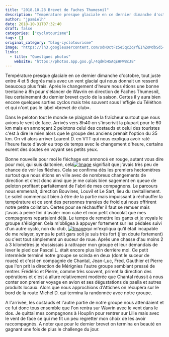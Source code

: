```yaml
---
title: "2018.10.28 Brevet de Faches Thumesnil"
description: "Température presque glaciale en ce dernier dimanche d'octobre, tout juste entre 4 et 5 degrés mais avec un vent glacial qui nous donnait un ressenti beaucoup plus frais. Après le changement d'heure nous étions une bonne trentaine à 8h pour s'élancer de Wavrin en direction de Faches Thumesnil, lieu certainement du dernier brevet cyclo de la saison. Certes il y aura bien encore quelques sorties cyclos mais très souvent sous l'effigie du Téléthon et qui n'ont pas le label «brevet de club»."
author: "jpamielh"
date: 2018-10-31T07:32:40
draft: false
categories: ["cyclotourisme"]
tags: []
original_category: "blog-cyclotourisme"
image: "https://lh3.googleusercontent.com/sdHOctFz5e5qcZqYfEIhZoMdbSd5-8oPCegVoQqe7hq-tMIIPU9nk_IJwBjvO35PinKVjCWghrgj1DXiMdugONo1ezGH5rCQapJ-VAz7D8GVu9kVFVc-Y0q2oSfNW38A6qEPOZaNBeSjPgVhiMvKM9HoNPgzPqVFkmy6Rk2c8yQX_GepXqXyDucwyMVUMs-cfMp6JYjEmwRsq8y9bS4-RqghZnl1jo5Lw2ztEj0tZM4m4YeMJeQKmsvecxKzRTot_fmeMeqKRT7RB3Y1GDWHpLQavWLLjdNVKqInSj1H24TuuJbj7EA7K6wfQ0Yp9zEwMaIbRcgrpjjYqSd148nxPLLy9dpE_zqr3fjPivVLu0nO_Fj_gXHhR9mAAYhxtwDNOhnvQ9i7SoLQjmi32gXLCZLQF2KwxlxJs1oBhJTkf3liVbbyzGNCNjSb21k72fha5EhurbWSnoYxzdO83RXcoDcV7rU554zZWgIUbC1ZTqot3U4PqyRUi9Y4YqRG6K_pod4BV5FZgv326mByw9nBt4nRt88DZJ-lB7GuMNSxaX_Bw0qIV8JlOUlR4IE22HdRYKFia8wZ5a6-eDbrF465pE_w-hMBwOWDrRZavp7cyCGloI9kHOzO0YQxpHt567p0a-LAM2CyOp_ONyezIysH9bIJXw=w1024-h768-no"
links:
  - title: "Queslques photos"
    website: "https://photos.app.goo.gl/4qdHbHSAqEHPW8cJ8"
---
```


Température presque glaciale en ce dernier dimanche d'octobre, tout juste entre 4 et 5 degrés mais avec un vent glacial qui nous donnait un ressenti beaucoup plus frais. Après le changement d'heure nous étions une bonne trentaine à 8h pour s'élancer de Wavrin en direction de Faches Thumesnil, lieu certainement du dernier brevet cyclo de la saison. Certes il y aura bien encore quelques sorties cyclos mais très souvent sous l'effigie du Téléthon et qui n'ont pas le label «brevet de club».

<!--more-->

Dans le peloton tout le monde se plaignait de la fraîcheur surtout que nous avions le vent de face. Arrivés vers 8h40 on s'inscrivit la plupart pour le 60 km mais en annonçant 2 pelotons celui des costauds et celui des touristes c'est à dire le mien alors que le groupe des anciens prenait l'option du 35 km. On vit alors arriver Laurent D. en VTT qui nous expliqua avoir raté l'heure faute d'avoir eu trop de temps avec le changement d'heure, certains eurent des doutes en voyant ses petits yeux.

Bonne nouvelle pour moi le fléchage est annoncé en rouge, autant vous dire pour moi, qui suis daltonien, cela[![Image](https://lh3.googleusercontent.com/vDJWwy6I2mmkSSt6bwxplcvaSD6J8PTfwJ7CdTDfjbgzAHhnbu-P817efN3kbLKgyGckRjPXbqDVQlFglfpSqTqV7ORnTdnAXkbNuewgSH_f6nqLlZq6ZS7Ozku9jlwsxHXrvNGhle2VbOnbsjrTM_s9hybDnr2F2wHLaD3QX9R_0Yv5YqnMXpkZFHtYu2fSsIyZcH-fyrcBacEiEIHUGayFiJluPoSvq1V9BW0Ybb0_HJVHoX_xFRAtmqLmle7XdM13uPsH_Opa9nVf8PI0Qls0fI8Lw-IIgn6_zk6IXouVEQ9DoD-y8y5ILCisPkWvLQCFK6rdCQi-rlgSEmC2naGvJgd6ij3QMttPCuSUGTzSOdZYl0UU2EliGgkemNAnkRRMyoYiaQwNqr6_X61g31AfFww6CeNwGfN6pV2TDFEYStC-Zl23mpTeY1toXlReNfvEAGhNVGSir4bk1oQsG58wMA6b98vutmEAvwLgpa3H5wLeOlzxxtZjWfDpjL9pFlrxHy8DJbV7gaGYgONvJmBKrNV-LGcgjM0LSt9FBvUHByt3jYDQ8-dFLmz1Au_llmSN0e6HZrxSuiW2ovvXPSJRoJRTW_XHruMvRseYTV0vd91FYAUwOQmnVdfnrlKX4nNMmNsNRtUt5l1HIjv_mXtM5oxQb5nQFBSM-IxhEj2sgt-80q5et1gea-4dp7tACzZa7leLTO16gk5Uxh8=w1024-h768-no)](https://lh3.googleusercontent.com/vDJWwy6I2mmkSSt6bwxplcvaSD6J8PTfwJ7CdTDfjbgzAHhnbu-P817efN3kbLKgyGckRjPXbqDVQlFglfpSqTqV7ORnTdnAXkbNuewgSH_f6nqLlZq6ZS7Ozku9jlwsxHXrvNGhle2VbOnbsjrTM_s9hybDnr2F2wHLaD3QX9R_0Yv5YqnMXpkZFHtYu2fSsIyZcH-fyrcBacEiEIHUGayFiJluPoSvq1V9BW0Ybb0_HJVHoX_xFRAtmqLmle7XdM13uPsH_Opa9nVf8PI0Qls0fI8Lw-IIgn6_zk6IXouVEQ9DoD-y8y5ILCisPkWvLQCFK6rdCQi-rlgSEmC2naGvJgd6ij3QMttPCuSUGTzSOdZYl0UU2EliGgkemNAnkRRMyoYiaQwNqr6_X61g31AfFww6CeNwGfN6pV2TDFEYStC-Zl23mpTeY1toXlReNfvEAGhNVGSir4bk1oQsG58wMA6b98vutmEAvwLgpa3H5wLeOlzxxtZjWfDpjL9pFlrxHy8DJbV7gaGYgONvJmBKrNV-LGcgjM0LSt9FBvUHByt3jYDQ8-dFLmz1Au_llmSN0e6HZrxSuiW2ovvXPSJRoJRTW_XHruMvRseYTV0vd91FYAUwOQmnVdfnrlKX4nNMmNsNRtUt5l1HIjv_mXtM5oxQb5nQFBSM-IxhEj2sgt-80q5et1gea-4dp7tACzZa7leLTO16gk5Uxh8=w1024-h768-no) signifiait que j'avais très peu de chance de voir les flèches. Cela se confirma dès les premiers hectomètres surtout que nous étions en ville avec de nombreux changements de direction et c'est donc ainsi que je me calais bien sagement en queue de peloton profitant parfaitement de l'abri de mes compagnons. Le parcours nous emmenait, direction Bouvines, Louvil et Le Sart, lieu du ravitaillement. Le soleil commençait bien à être de la partie mais impuissant à réchauffer la température et ce sont des personnes transies de froid qui nous offrirent notre petite collation. Certes pour se réchauffer il faut se remuer mais j'avais à peine fini d'avaler mon cake et mon petit chocolat que mes compagnons repartaient déjà. Le temps de remettre les gants et je voyais le groupe s'éloigner. Cela m'obligea à appuyer fortement sur les pédales suivi d'un autre cyclo, non du club, [![Image](https://lh3.googleusercontent.com/mwtLWEMpJ8hBDjZc9nBIRQEbSNHl6R7WmWZnPHCWuMUY2QAPDjWPzlqkDaydtT3JFvDRAHqW4rDBdvxe4HCln3M1vzH4XQRoQQpIwv5XS3B86Kc26hO4aIAlWXtsbDBxEefaW_cAafJXHlaD-HvaQDFZypcJx08sAMUbB-2xc7x30i2OQ4pBNR_y37q783mnAlpjWnRG7A7Yhcp-6vM7y5z8Gm5YvgHvz1A_306dOAaJOhzaIgloFw1fTSt1aVyuEcvt7B7SKxtJFs7gpVHT5aQF85wOv2IyNxE5ydDW1TgI2MncLkG4Hk2lyPrTi2XDMoZRSOwtSwnCzbuvLtAndsUVTtsn7CpAgtiFXiz1MM5a1wMoff2skTEYe96pOKVG6hIN4dyrbO5OKQQkfYKi8SVFuNrOusT3Y_GA_TLi2wVctoybDW4I_61Hk4ONNKzYYwhUIPrLNXf4Qh37JQsbQ4W8wa8kCbkZ6n8H3yky-fdwyimRPAsy1pUWylnsjDhnfONEXAszcjdCGeLwYsFhfgLLeVyBMXziEq06oE1hZEhO_5zYat1wi63f9goQ0cLtPWRi89hP_Irr0UojZYnGpX0C5hjT47h_HNNRZ3peBKXklO8c01----tpaWteZg3ruq5DTUTeOS5pkY_8JcpSCcSRzviLGS3Drkjozzl8UXJ8hjX1lmRWdDBcH41NRT72LEvUsqDBrNG4LFMAY4I=w674-h898-no)](https://lh3.googleusercontent.com/mwtLWEMpJ8hBDjZc9nBIRQEbSNHl6R7WmWZnPHCWuMUY2QAPDjWPzlqkDaydtT3JFvDRAHqW4rDBdvxe4HCln3M1vzH4XQRoQQpIwv5XS3B86Kc26hO4aIAlWXtsbDBxEefaW_cAafJXHlaD-HvaQDFZypcJx08sAMUbB-2xc7x30i2OQ4pBNR_y37q783mnAlpjWnRG7A7Yhcp-6vM7y5z8Gm5YvgHvz1A_306dOAaJOhzaIgloFw1fTSt1aVyuEcvt7B7SKxtJFs7gpVHT5aQF85wOv2IyNxE5ydDW1TgI2MncLkG4Hk2lyPrTi2XDMoZRSOwtSwnCzbuvLtAndsUVTtsn7CpAgtiFXiz1MM5a1wMoff2skTEYe96pOKVG6hIN4dyrbO5OKQQkfYKi8SVFuNrOusT3Y_GA_TLi2wVctoybDW4I_61Hk4ONNKzYYwhUIPrLNXf4Qh37JQsbQ4W8wa8kCbkZ6n8H3yky-fdwyimRPAsy1pUWylnsjDhnfONEXAszcjdCGeLwYsFhfgLLeVyBMXziEq06oE1hZEhO_5zYat1wi63f9goQ0cLtPWRi89hP_Irr0UojZYnGpX0C5hjT47h_HNNRZ3peBKXklO8c01----tpaWteZg3ruq5DTUTeOS5pkY_8JcpSCcSRzviLGS3Drkjozzl8UXJ8hjX1lmRWdDBcH41NRT72LEvUsqDBrNG4LFMAY4I=w674-h898-no)qui m'expliqua qu'il était incapable de me relayer, sympa le petit gars soit je suis très fort (j'en doute fortement) ou c'est tout simplement un suceur de roue. Après une chasse d'au moins 2 à 3 kilomètres je réussissais à rattraper mon groupe et leur demandais de lever le pied car Pascal L. était encore plus loin derrière moi. Ce petit intermède terminé notre groupe se scinda en deux (dont le suceur de roues) et c'est en compagnie de Chantal, Jean-Luc, Fred, Gauthier et Pierre que l'on prit la direction de Mérignies l'autre groupe semblant pressé de rentrer. Frédéric et Pierre, comme très souvent, prirent la direction des opérations et c'est à allure relativement modérée que Chantal réussit à nous conter son premier voyage en avion et ses dégustations de paella et autres produits locaux. Alors que nous approchions d'Attiches on récupéra sur le bord de la route Michel D. qui termina la randonnée avec notre groupe.

A l'arrivée, les costauds et l'autre partie de notre groupe nous attendaient et ce fut donc tous ensemble que l'on rentra sur Wavrin avec le vent dans le dos. Je quittai mes compagnons à Houplin pour rentrer sur Lille mais avec le vent de face ce qui me fit un peu regretter mon choix de les avoir raccompagnés. A noter que pour le dernier brevet on termina en beauté en gagnant une fois de plus le challenge du jour.